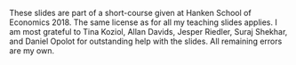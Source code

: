 These slides are part of a short-course given at Hanken School of Economics 2018. The same license as for all my teaching slides applies. I am most grateful to Tina Koziol, Allan Davids, Jesper Riedler, Suraj Shekhar, and Daniel Opolot for outstanding help with the slides. All remaining errors are my own. 
